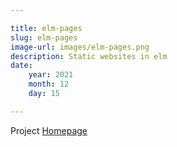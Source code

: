 ```yaml
---

title: elm-pages
slug: elm-pages
image-url: images/elm-pages.png
description: Static websites in elm
date:
    year: 2021
    month: 12
    day: 15

---
```


Project [Homepage](https://elm-pages.com/)